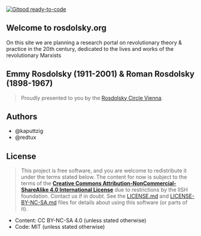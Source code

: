 [![Gitpod ready-to-code](https://img.shields.io/badge/Gitpod-ready--to--code-blue?logo=gitpod)](https://gitpod.io/#https://github.com/redtux/rosdolsky.org)

## Welcome to rosdolsky.org
On this site we are planning a research portal on revolutionary theory & practice in the 20th century,
dedicated to the lives and works of the revolutionary Marxists
## Emmy Rosdolsky (1911-2001) &amp; Roman Rosdolsky (1898-1967)
> Proudly presented to you by the [Rosdolsky Circle Vienna](mailto:contact@rosdolsky.org).

## Authors
* @kaputtzig
* @redtux

## License
> This project is free software, and you are welcome to redistribute it under the terms stated below.
> The content for now is subject to the terms of the
> **[Creative Commons Attribution-NonCommercial-ShareAlike 4.0 International License](https://creativecommons.org/licenses/by-nc-sa/4.0/)**
> due to restrictions by the IISH foundation. Contact us if in doubt.
> See the [LICENSE.md](LICENSE.md) and [LICENSE-BY-NC-SA.md](LICENSE-BY-NC-SA.md) files for details about using this software (or parts of it).
* Content: CC BY-NC-SA 4.0 (unless stated otherwise)
* Code: MIT (unless stated otherwise)
